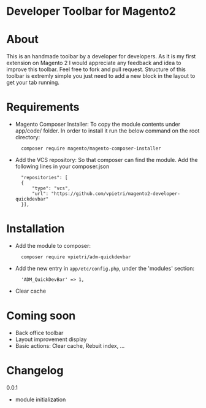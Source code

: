 Developer Toolbar for Magento2
====================================

# About

This is an handmade toolbar by a developer for developers. As it is my first extension on Magento 2 I would appreciate any feedback and idea to improve this toolbar. 
Feel free to fork and pull request. Structure of this toolbar is extremly simple you just need to add a new block in the layout to get your tab running. 

# Requirements

- Magento Composer Installer: To copy the module contents under app/code/ folder.
In order to install it run the below command on the root directory:

        composer require magento/magento-composer-installer

- Add the VCS repository: So that composer can find the module. Add the following lines in your composer.json

        "repositories": [
        {
            "type": "vcs",
            "url": "https://github.com/vpietri/magento2-developer-quickdevbar"
        }],


# Installation

- Add the module to composer:

        composer require vpietri/adm-quickdevbar

- Add the new entry in `app/etc/config.php`, under the 'modules' section:

        'ADM_QuickDevBar' => 1,

- Clear cache

# Coming soon

* Back office toolbar
* Layout improvement display
* Basic actions: Clear cache, Rebuit index, ...  

# Changelog

0.0.1
*  module initialization 
